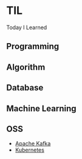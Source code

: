 # TIL
Today I Learned

## Programming

## Algorithm


## Database

## Machine Learning

## OSS
- [Apache Kafka](./oss/kafka.md)
- [Kubernetes](./oss/kubernetes.md)